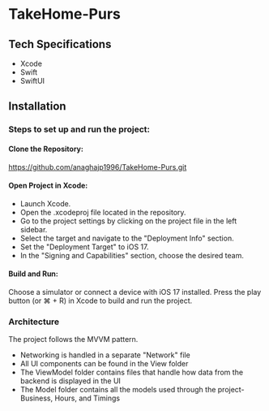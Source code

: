 # TakeHome-Purs

## Tech Specifications

- Xcode
- Swift
- SwiftUI

## Installation

### Steps to set up and run the project:

#### Clone the Repository:

https://github.com/anaghajp1996/TakeHome-Purs.git

#### Open Project in Xcode:

- Launch Xcode.
- Open the .xcodeproj file located in the repository.
- Go to the project settings by clicking on the project file in the left sidebar.
- Select the target and navigate to the "Deployment Info" section.
- Set the "Deployment Target" to iOS 17.
- In the "Signing and Capabilities" section, choose the desired team.

#### Build and Run:

Choose a simulator or connect a device with iOS 17 installed. Press the play button (or ⌘ + R) in Xcode to build and run the project.

### Architecture

The project follows the MVVM pattern.
- Networking is handled in a separate "Network" file
- All UI components can be found in the View folder
- The ViewModel folder contains files that handle how data from the backend is displayed in the UI
- The Model folder contains all the models used through the project- Business, Hours, and Timings

